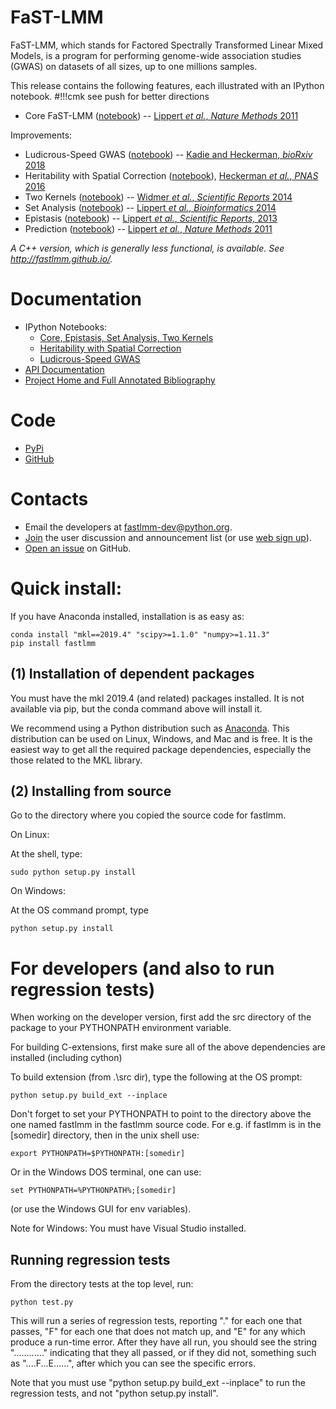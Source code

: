 FaST-LMM
=================================

FaST-LMM, which stands for Factored Spectrally Transformed Linear Mixed Models, is a program for performing 
genome-wide association studies (GWAS) on datasets of all sizes, up to one millions samples.

This release contains the following features, each illustrated with an IPython notebook.
#!!!cmk see push for better directions

* Core FaST-LMM ([notebook](https://nbviewer.jupyter.org/github/fastlmm/FaST-LMM/blob/master/doc/ipynb/FaST-LMM.ipynb)) -- [Lippert *et al.*, *Nature Methods* 2011](http://www.nature.com/nmeth/journal/v8/n10/abs/nmeth.1681.html)

Improvements:

* Ludicrous-Speed GWAS ([notebook](https://nbviewer.jupyter.org/github/fastlmm/FaST-LMM/blob/master/doc/ipynb/SingleSnpScale.ipynb)) -- [Kadie and Heckerman, *bioRxiv* 2018](https://www.biorxiv.org/content/10.1101/154682v2)
* Heritability with Spatial Correction ([notebook](https://nbviewer.jupyter.org/github/fastlmm/FaST-LMM/blob/master/doc/ipynb/heritability_si.ipynb)), [Heckerman *et al.*, *PNAS* 2016](http://www.pnas.org/content/113/27/7377.abstract)
* Two Kernels ([notebook](https://nbviewer.jupyter.org/github/fastlmm/FaST-LMM/blob/master/doc/ipynb/FaST-LMM.ipynb)) -- [Widmer *et al.*, *Scientific Reports* 2014](http://www.nature.com/srep/2014/141112/srep06874/full/srep06874.html)
* Set Analysis ([notebook](https://nbviewer.jupyter.org/github/fastlmm/FaST-LMM/blob/master/doc/ipynb/FaST-LMM.ipynb)) -- [Lippert *et al.*, *Bioinformatics* 2014](http://bioinformatics.oxfordjournals.org/content/early/2014/09/07/bioinformatics.btu504)
* Epistasis ([notebook](https://nbviewer.jupyter.org/github/fastlmm/FaST-LMM/blob/master/doc/ipynb/FaST-LMM.ipynb)) -- [Lippert *et al.*, *Scientific Reports,* 2013](http://www.nature.com/srep/2013/130122/srep01099/full/srep01099.html)
* Prediction ([notebook](https://nbviewer.jupyter.org/github/fastlmm/FaST-LMM/blob/master/doc/ipynb/FaST-LMM.ipynb)) -- [Lippert *et al.*, *Nature Methods* 2011](http://www.nature.com/nmeth/journal/v8/n10/abs/nmeth.1681.html)

*A C++ version, which is generally less functional, is available. See http://fastlmm.github.io/.*


Documentation
=================================

* IPython Notebooks:
	* [Core, Epistasis, Set Analysis, Two Kernels](https://nbviewer.jupyter.org/github/fastlmm/FaST-LMM/blob/master/doc/ipynb/FaST-LMM.ipynb)
	* [Heritability with Spatial Correction](https://nbviewer.jupyter.org/github/fastlmm/FaST-LMM/blob/master/doc/ipynb/heritability_si.ipynb)
	* [Ludicrous-Speed GWAS](https://nbviewer.jupyter.org/github/fastlmm/FaST-LMM/blob/master/doc/ipynb/SingleSnpScale.ipynb)
* [API Documentation](http://fastlmm.github.io/FaST-LMM/)
* [Project Home and Full Annotated Bibliography](https://fastlmm.github.io/)


Code
=================================
* [PyPi](https://pypi.org/project/fastlmm/)
* [GitHub](https://github.com/fastlmm/FaST-LMM)

Contacts
=================================

* Email the developers at fastlmm-dev@python.org.
* [Join](mailto:fastlmm-user-join@python.org?subject=Subscribe) the user discussion and announcement list (or use [web sign up](https://mail.python.org/mailman3/lists/fastlmm-user.python.org)).
* [Open an issue](https://github.com/fastlmm/FaST-LMM/issues) on GitHub.

Quick install:
=================================

If you have Anaconda installed, installation is as easy as:

    conda install "mkl==2019.4" "scipy>=1.1.0" "numpy>=1.11.3"
    pip install fastlmm

(1) Installation of dependent packages
-------------------------------------------

You must have the mkl 2019.4 (and related) packages installed. It is not available via pip,
but the conda command above will install it.

We recommend using a Python distribution such as 
[Anaconda](https://www.anaconda.com/distribution/).
This distribution can be used on Linux, Windows, and Mac and is free.
It is the easiest way to get all the required package
dependencies, especially the those related to the
MKL library.


(2) Installing from source
-------------------------------------------

Go to the directory where you copied the source code for fastlmm.

On Linux:

At the shell, type: 

    sudo python setup.py install


On Windows:

At the OS command prompt, type 

    python setup.py install



For developers (and also to run regression tests)
=====================================================

When working on the developer version, first add the src directory of the package to your PYTHONPATH 
environment variable.

For building C-extensions, first make sure all of the above dependencies are installed (including cython)

To build extension (from .\src dir), type the following at the OS prompt:

    python setup.py build_ext --inplace


Don't forget to set your PYTHONPATH to point to the directory above the one named fastlmm in
the fastlmm source code. For e.g. if fastlmm is in the [somedir] directory, then
in the unix shell use:

    export PYTHONPATH=$PYTHONPATH:[somedir]

Or in the Windows DOS terminal,
one can use: 

    set PYTHONPATH=%PYTHONPATH%;[somedir]

(or use the Windows GUI for env variables).

Note for Windows: You must have Visual Studio installed.

Running regression tests
--------------------------------------

From the directory tests at the top level, run:

    python test.py

This will run a
series of regression tests, reporting "." for each one that passes, "F" for each
one that does not match up, and "E" for any which produce a run-time error. After
they have all run, you should see the string "............" indicating that they 
all passed, or if they did not, something such as "....F...E......", after which
you can see the specific errors.

Note that you must use "python setup.py build_ext --inplace" to run the 
regression tests, and not "python setup.py install".

